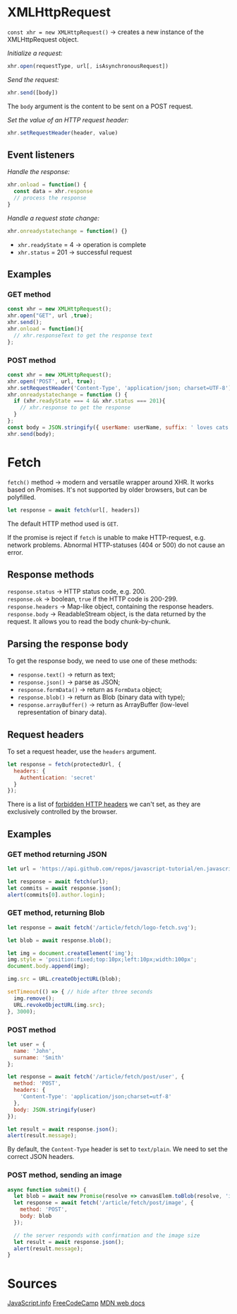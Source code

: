 # XMLHttpRequest
`const xhr = new XMLHttpRequest()` → creates a new instance of the XMLHttpRequest object.

_Initialize a request:_
```javascript
xhr.open(requestType, url[, isAsynchronousRequest])
```

_Send the request:_
```javascript
xhr.send([body])
```
The `body` argument is the content to be sent on a POST request.

_Set the value of an HTTP request header:_
```javascript
xhr.setRequestHeader(header, value)
```

## Event listeners
_Handle the response:_
```javascript
xhr.onload = function() {
  const data = xhr.response
  // process the response
}
```

_Handle a request state change:_
```javascript
xhr.onreadystatechange = function() {}
```
- `xhr.readyState` = 4 → operation is complete
- `xhr.status` = 201 → successful request

## Examples
### GET method
```javascript
const xhr = new XMLHttpRequest();
xhr.open("GET", url ,true);
xhr.send();
xhr.onload = function(){
  // xhr.responseText to get the response text
};
```

### POST method
```javascript
const xhr = new XMLHttpRequest();
xhr.open('POST', url, true);
xhr.setRequestHeader('Content-Type', 'application/json; charset=UTF-8');
xhr.onreadystatechange = function () {
  if (xhr.readyState === 4 && xhr.status === 201){
    // xhr.response to get the response
  }
};
const body = JSON.stringify({ userName: userName, suffix: ' loves cats!' });
xhr.send(body);
```

# Fetch
`fetch()` method → modern and versatile wrapper around XHR. It works based on Promises. It's not supported by older browsers, but can be polyfilled.

```javascript
let response = await fetch(url[, headers])
```
The default HTTP method used is `GET`.

If the promise is reject if `fetch` is unable to make HTTP-request, e.g. network problems. Abnormal HTTP-statuses (404 or 500) do not cause an error.

## Response methods
`response.status` → HTTP status code, e.g. 200.\
`response.ok` → boolean, `true` if the HTTP code is 200-299.\
`response.headers` → Map-like object, containing the response headers.\
`response.body` → ReadableStream object, is the data returned by the request. It allows you to read the body chunk-by-chunk.

## Parsing the response body
To get the response body, we need to use one of these methods:
- `response.text()` → return as text;
- `response.json()` → parse as JSON;
- `response.formData()` → return as `FormData` object;
- `response.blob()` → return as Blob (binary data with type);
- `response.arrayBuffer()` → return as ArrayBuffer (low-level representation of binary data).

## Request headers
To set a request header, use the `headers` argument.
```javascript
let response = fetch(protectedUrl, {
  headers: {
    Authentication: 'secret'
  }
});
```
There is a list of [forbidden HTTP headers](https://fetch.spec.whatwg.org/#forbidden-header-name) we can't set, as they are exclusively controlled by the browser.

## Examples
### GET method returning JSON
```javascript
let url = 'https://api.github.com/repos/javascript-tutorial/en.javascript.info/commits';

let response = await fetch(url);
let commits = await response.json(); 
alert(commits[0].author.login);
```

### GET method, returning Blob
```javascript
let response = await fetch('/article/fetch/logo-fetch.svg');

let blob = await response.blob();

let img = document.createElement('img');
img.style = 'position:fixed;top:10px;left:10px;width:100px';
document.body.append(img);

img.src = URL.createObjectURL(blob);

setTimeout(() => { // hide after three seconds
  img.remove();
  URL.revokeObjectURL(img.src);
}, 3000);
```

### POST method
```javascript
let user = {
  name: 'John',
  surname: 'Smith'
};

let response = await fetch('/article/fetch/post/user', {
  method: 'POST',
  headers: {
    'Content-Type': 'application/json;charset=utf-8'
  },
  body: JSON.stringify(user)
});

let result = await response.json();
alert(result.message);
```
By default, the `Content-Type` header is set to `text/plain`. We need to set the correct JSON headers.

### POST method, sending an image
```javascript
async function submit() {
  let blob = await new Promise(resolve => canvasElem.toBlob(resolve, 'image/png'));
  let response = await fetch('/article/fetch/post/image', {
    method: 'POST',
    body: blob
  });

  // the server responds with confirmation and the image size
  let result = await response.json();
  alert(result.message);
}
```

# Sources
[JavaScript.info](https://javascript.info/fetch)
[FreeCodeCamp](https://freecodecamp.org)
[MDN web docs](https://developer.mozilla.org/en-US/docs/Learn/JavaScript/Objects/JSON)
